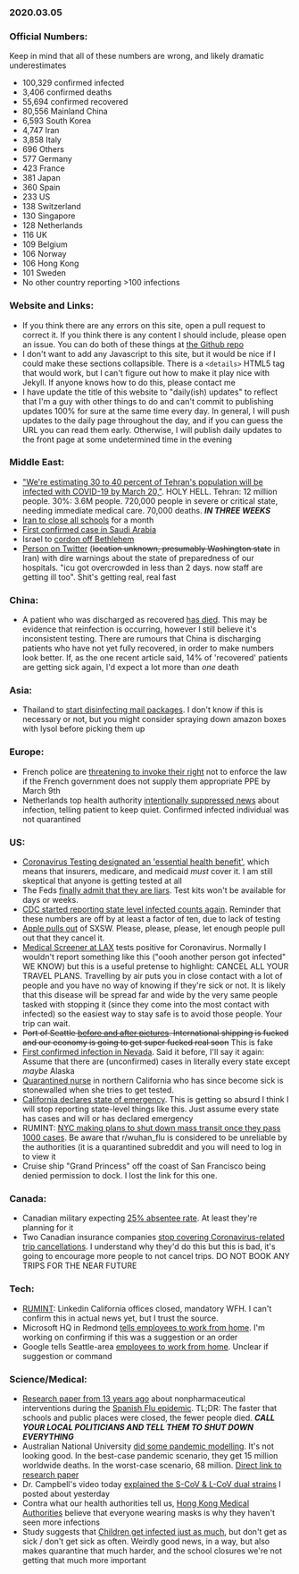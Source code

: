 ### 2020.03.05

### Official Numbers:

Keep in mind that all of these numbers are wrong, and likely dramatic
underestimates

* 100,329 confirmed infected
* 3,406 confirmed deaths
* 55,694 confirmed recovered
* 80,556 Mainland China
* 6,593 South Korea
* 4,747 Iran
* 3,858 Italy
* 696 Others
* 577 Germany
* 423 France
* 381 Japan
* 360 Spain
* 233 US
* 138 Switzerland
* 130 Singapore
* 128 Netherlands
* 116 UK
* 109 Belgium
* 106 Norway
* 106 Hong Kong
* 101 Sweden
* No other country reporting >100 infections

### Website and Links:

* If you think there are any errors on this site, open a pull request to
  correct it. If you think there is any content I should include, please
  open an issue. You can do both of these things at [the Github
repo](https://github.com/cvdailyupdates/cvdailyupdates.github.io)
* I don't want to add any Javascript to this site, but it would be nice
  if I could make these sections collapsible. There is a `<details>`
  HTML5 tag that would work, but I can't figure out how to make it play
  nice with Jekyll. If anyone knows how to do this, please contact me
* I have update the title of this website to "daily(ish) updates" to
  reflect that I'm a guy with other things to do and can't commit to
  publishing updates 100% for sure at the same time every day. In general,
  I will push updates to the daily page throughout the day, and if you
  can guess the URL you can read them early. Otherwise, I will publish
  daily updates to the front page at some undetermined time in the evening

### Middle East:

* ["We're estimating 30 to 40 percent of Tehran's population will be infected with COVID-19 by March 20,"](https://twitter.com/HeshmatAlavi/status/1235496800112586753). HOLY HELL. Tehran: 12 million people. 30%: 3.6M people. 720,000 people in severe or critical state, needing immediate medical care. 70,000 deaths. _**IN THREE WEEKS**_
* [Iran to close all
  schools](https://twitter.com/bnodesk/status/1235514853370052610?s=21)
  for a month
* [First confirmed case in Saudi
  Arabia](https://flutrackers.com/forum/forum/middle-east/saudi-arabia-ab/833053-saudi-arabia-announces-first-case-of-coronavirus)
* Israel to [cordon off
  Bethlehem](https://twitter.com/BNODesk/status/1235659957133074432?s=20)
* [Person on Twitter](https://twitter.com/AcidFastBacilli/status/1235575541564137475) (~~location unknown, presumably Washington state~~ in Iran) with dire warnings about the state of preparedness of our hospitals. "icu got overcrowded in less than 2 days. now staff are getting ill too". Shit's getting real, real fast

### China:

* A patient who was discharged as recovered [has
  died](https://www.scmp.com/news/china/society/article/3065091/coronavirus-recovered-patient-dies-china-reports-139-new-cases).
  This may be evidence that reinfection is occurring, however I still
  believe it's inconsistent testing. There are rumours that China is
  discharging patients who have not yet fully recovered, in order to make
  numbers look better. If, as the one recent article said, 14% of
  'recovered' patients are getting sick again, I'd expect a lot more than
  _one_ death

### Asia:

* Thailand to [start disinfecting mail
  packages](https://www.bangkokpost.com/thailand/general/1872344/thailand-begins-disinfecting-packages).
  I don't know if this is necessary or not, but you might consider
  spraying down amazon boxes with lysol before picking them up

### Europe:

* French police are [threatening to invoke their right](https://twitter.com/Deven_Intel/status/1235571307112214528)
  not to enforce the law if the French government does not supply them appropriate PPE by March 9th
* Netherlands top health authority [intentionally suppressed news](https://www.telegraaf.nl/video/1287078306/coronapatient-mocht-niks-zeggen-van-ggd) about
  infection, telling patient to keep quiet. Confirmed infected
  individual was not quarantined

### US:

* [Coronavirus Testing designated an 'essential health
  benefit'](https://twitter.com/francoordonez/status/1235276782477205504?s=21),
  which means that insurers, medicare, and medicaid _must_ cover it. I
  am still skeptical that anyone is getting tested at all
* The Feds [finally admit that they are liars](https://www.bloomberg.com/news/articles/2020-03-05/u-s-won-t-meet-coronavirus-test-rollout-goal-senators-say?utm_content=business&cmpid=socialflow-twitter-business&utm_medium=social&utm_source=twitter&utm_campaign=socialflow-organic). Test kits won't be available for days or weeks.
* [CDC started reporting state level infected counts
  again](https://www.cdc.gov/coronavirus/2019-ncov/cases-in-us.html).
  Reminder that these numbers are off by at least a factor of ten, due to
  lack of testing
* [Apple pulls
  out](https://appleosophy.com/2020/03/04/apple-gets-out-of-sxsw-due-to-coronavirus/)
  of SXSW. Please, please, please, let enough people pull out that they
  cancel it.
* [Medical Screener at
  LAX](https://www.nbcnews.com/health/health-news/medical-screener-lax-airport-tests-positive-coronavirus-n1149986)
  tests positive for Coronavirus. Normally I wouldn't report something
  like this ("oooh another person got infected" WE KNOW) but this is a
  useful pretense to highlight: CANCEL ALL YOUR TRAVEL PLANS. Travelling
  by air puts you in close contact with a lot of people and you have no
  way of knowing if they're sick or not. It is likely that this disease
  will be spread far and wide by the very same people tasked with stopping
  it (since they come into the most contact with infected) so the easiest
  way to stay safe is to avoid those people. Your trip can wait.
* ~~Port of Seattle [before and after
  pictures](https://imgur.com/a/yCC9ASZ/). International shipping is
  fucked and our economy is going to get super fucked real soon~~ This
  is fake
* [First confirmed infection in
  Nevada](https://www.kolotv.com/content/news/Report-First-coronavirus-case-confirmed-in-Nevada-568521011.html).
  Said it before, I'll say it again: Assume that there are (unconfirmed)
  cases in literally every state except _maybe_ Alaska
* [Quarantined
  nurse](https://twitter.com/mattdpearce/status/1235688983603994625)
  in northern California who has since become sick is
  stonewalled when she tries to get tested.
* [California declares state of
  emergency](https://www.reuters.com/article/us-health-coronavirus-usa/california-declares-emergency-over-coronavirus-as-death-toll-rises-in-u-s-idUSKBN20R28H?feedType=RSS&feedName=domesticNews&utm_source=reddit.com).
  This is getting so absurd I think I will stop reporting state-level
  things like this. Just assume every state has cases and will or has
  declared emergency
* RUMINT: [NYC making plans to shut down mass transit once they pass
  1000 cases](https://www.reddit.com/r/Wuhan_Flu/comments/fdx75y/nyc_mass_transit_shit_is_about_to_get_real/0).
  Be aware that r/wuhan_flu is considered to be unreliable by the
  authorities (it is a quarantined subreddit and you will need to log in
  to view it
* Cruise ship "Grand Princess" off the coast of San Francisco being
  denied permission to dock. I lost the link for this one. 


### Canada:

* Canadian military expecting [25% absentee
  rate](https://globalnews.ca/news/6631960/coronavirus-canadian-military-pandemic-planning/).
  At least they're planning for it
* Two Canadian insurance companies [stop covering Coronavirus-related trip cancellations](https://www.cbc.ca/news/business/coronavirus-manulife-tugo-travel-insurance-1.5486117).
  I understand why they'd do this but this is bad, it's going to encourage
  more people to not cancel trips. DO NOT BOOK ANY TRIPS FOR THE NEAR
  FUTURE

### Tech:

* [RUMINT](https://www.urbandictionary.com/define.php?term=rumint):
  Linkedin California offices closed, mandatory WFH. I can't confirm
  this in actual news yet, but I trust the source.
* Microsoft HQ in Redmond [tells employees to work from
  home](https://www.reddit.com/r/China_Flu/comments/fdo74s/microsoft_hq_asking_all_employees_to_work_from/).
  I'm working on confirming if this was a suggestion or an order
* Google tells Seattle-area [employees to work from
  home](https://twitter.com/DeItaOne/status/1235582509922074624?s=20).
  Unclear if suggestion or command

### Science/Medical:

* [Research paper from 13 years
  ago](https://jamanetwork.com/journals/jama/fullarticle/208354) about
  nonpharmaceutical interventions during the [Spanish Flu
  epidemic](https://en.wikipedia.org/wiki/Spanish_flu_epidemic). TL;DR:
  The faster that schools and public places were closed, the fewer people
  died. _**CALL YOUR LOCAL POLITICIANS AND TELL THEM TO SHUT DOWN EVERYTHING**_
* Australian National University [did some pandemic
  modelling](https://anu.prezly.com/coronavirus-is-highly-uncertain-and-the-costs-could-be-high).
  It's not looking good. In the best-case pandemic scenario, they get
  15 million worldwide deaths. In the worst-case scenario, 68 million.
  [Direct link to research paper](https://cdn.uc.assets.prezly.com/f608a96a-ca11-4a06-99ec-adb478629363/-/inline/no/)
* Dr. Campbell's video today [explained the S-CoV & L-CoV dual
  strains](https://www.youtube.com/watch?v=FYPZHA-UjUY) I posted about
  yesterday
* Contra what our health authorities tell us, [Hong Kong Medical
  Authorities](https://www.thestandard.com.hk/breaking-news/section/4/143091/Ho-Pak-leung-says-up-to-5pc-Wuhan-evacuees-may-be-infected)
  believe that everyone wearing masks is why they haven't seen more
  infections
* Study suggests that [Children get infected just as
  much](https://www.medrxiv.org/content/10.1101/2020.03.03.20028423v1),
  but don't get as sick / don't get sick as often. Weirdly good news, in
  a way, but also makes quarantine that much harder, and the school
  closures we're not getting that much more important
